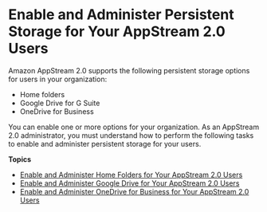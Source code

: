# Enable and Administer Persistent Storage for Your AppStream 2\.0 Users<a name="persistent-storage"></a>

Amazon AppStream 2\.0 supports the following persistent storage options for users in your organization: 
+ Home folders
+ Google Drive for G Suite
+ OneDrive for Business

You can enable one or more options for your organization\. As an AppStream 2\.0 administrator, you must understand how to perform the following tasks to enable and administer persistent storage for your users\. 

**Topics**
+ [Enable and Administer Home Folders for Your AppStream 2\.0 Users](home-folders.md)
+ [Enable and Administer Google Drive for Your AppStream 2\.0 Users](google-drive.md)
+ [Enable and Administer OneDrive for Business for Your AppStream 2\.0 Users](onedrive.md)